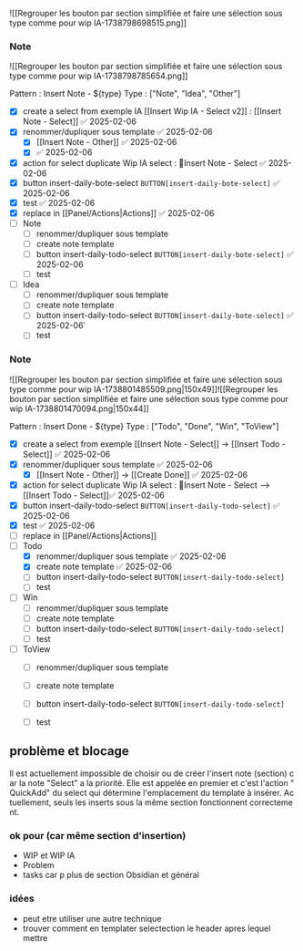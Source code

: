 ![[Regrouper les bouton par section simplifiée et faire une sélection sous type comme pour wip IA-1738798698515.png]]

### Note

![[Regrouper les bouton par section simplifiée et faire une sélection sous type comme pour wip IA-1738798785654.png]]

Pattern :  Insert Note - ${type}
Type :  ["Note", "Idea", "Other"]

- [x] create a select from exemple IA [[Insert Wip IA - Select v2]]  :  [[Insert Note - Select]] ✅ 2025-02-06
- [x] renommer/dupliquer sous template ✅ 2025-02-06
	- [x] [[Insert Note - Other]] ✅ 2025-02-06
	- [x]  ✅ 2025-02-06
- [x] action for select duplicate Wip IA select  : 📝Insert Note - Select ✅ 2025-02-06
- [x] button  insert-daily-bote-select   `BUTTON[insert-daily-bote-select]` ✅ 2025-02-06
- [x] test ✅ 2025-02-06
- [x] replace in [[Panel/Actions|Actions]] ✅ 2025-02-06
- [ ] Note 
	- [ ] renommer/dupliquer sous template
	- [ ] create note template
	- [ ] button  insert-daily-todo-select   `BUTTON[insert-daily-bote-select]` ✅ 2025-02-06
	- [ ] test
- [ ] Idea
	- [ ] renommer/dupliquer sous template
	- [ ] create note template
	- [ ] button  insert-daily-todo-select   `BUTTON[insert-daily-bote-select]` ✅ 2025-02-06`
	- [ ] test
### Note


![[Regrouper les bouton par section simplifiée et faire une sélection sous type comme pour wip IA-1738801485509.png|150x49]]![[Regrouper les bouton par section simplifiée et faire une sélection sous type comme pour wip IA-1738801470094.png|150x44]]


Pattern :  Insert Done - ${type}
Type :  ["Todo", "Done", "Win", "ToView"]

- [x] create a select from exemple   [[Insert Note - Select]]  -> [[Insert Todo - Select]] ✅ 2025-02-06
- [x] renommer/dupliquer sous template ✅ 2025-02-06
	- [x] [[Insert Note - Other]] -> [[Create Done]] ✅ 2025-02-06
- [x] action for select duplicate Wip IA select  : 📝Insert Note - Select  --> [[Insert Todo - Select]]✅ 2025-02-06 
- [x] button  insert-daily-todo-select   `BUTTON[insert-daily-todo-select]` ✅ 2025-02-06
- [x] test ✅ 2025-02-06
- [ ] replace in [[Panel/Actions|Actions]]
- [ ] Todo
	- [x] renommer/dupliquer sous template ✅ 2025-02-06
	- [x] create note template ✅ 2025-02-06
	- [ ] button  insert-daily-todo-select   `BUTTON[insert-daily-todo-select]`
	- [ ] test
- [ ] Win
	- [ ] renommer/dupliquer sous template
	- [ ] create note template
	- [ ] button  insert-daily-todo-select   `BUTTON[insert-daily-todo-select]`
	- [ ] test
- [ ] ToView
	- [ ] renommer/dupliquer sous template
	- [ ] create note template
	- [ ] button  insert-daily-todo-select   `BUTTON[insert-daily-todo-select]`
	- [ ] test


## problème et blocage

Il est actuellement impossible de choisir ou de créer l'insert note (section) car la note "Select" a la priorité. Elle est appelée en premier et c'est l'action "QuickAdd" du select qui détermine l'emplacement du template à insérer. Actuellement, seuls les inserts sous la même section fonctionnent correctement.

### ok pour (car même section d'insertion)
-  WIP et WIP IA  
- Problem
- tasks car p plus de section Obsidian et général 

### idées 
- peut etre utiliser une autre technique 
- trouver comment en templater selectection le header apres lequel mettre 